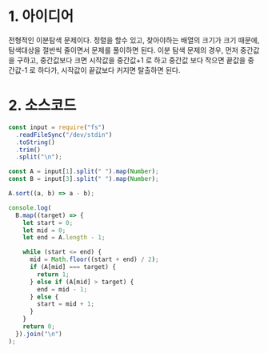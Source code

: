# 1. 아이디어

전형적인 이분탐색 문제이다. 정렬을 할수 있고, 찾아야하는 배열의 크기가 크기 때문에, 탐색대상을 절반씩 줄이면서 문제를 풀이하면 된다. 이분 탐색 문제의 경우, 먼저 중간값을 구하고, 중간값보다 크면 시작값을 중간값+1 로 하고 중간값 보다 작으면 끝값을 중간값-1 로 하다가, 시작값이 끝값보다 커지면 탈출하면 된다.

# 2. 소스코드

```javascript
const input = require("fs")
  .readFileSync("/dev/stdin")
  .toString()
  .trim()
  .split("\n");

const A = input[1].split(" ").map(Number);
const B = input[3].split(" ").map(Number);

A.sort((a, b) => a - b);

console.log(
  B.map((target) => {
    let start = 0;
    let mid = 0;
    let end = A.length - 1;

    while (start <= end) {
      mid = Math.floor((start + end) / 2);
      if (A[mid] === target) {
        return 1;
      } else if (A[mid] > target) {
        end = mid - 1;
      } else {
        start = mid + 1;
      }
    }
    return 0;
  }).join("\n")
);
```
